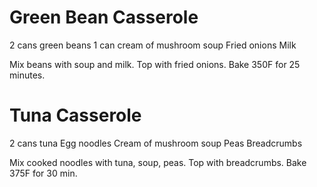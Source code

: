 # Green Bean Casserole

2 cans green beans
1 can cream of mushroom soup
Fried onions
Milk

Mix beans with soup and milk. Top with fried onions. Bake 350F for 25 minutes.

# Tuna Casserole

2 cans tuna
Egg noodles
Cream of mushroom soup
Peas
Breadcrumbs

Mix cooked noodles with tuna, soup, peas. Top with breadcrumbs. Bake 375F for 30 min.